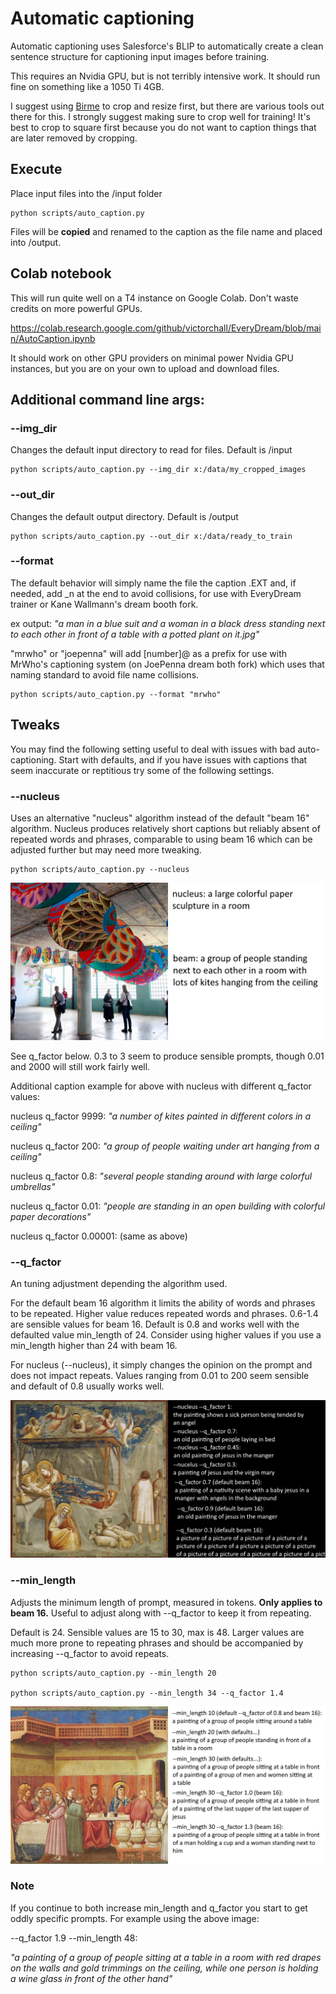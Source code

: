 # Automatic captioning

Automatic captioning uses Salesforce's BLIP to automatically create a clean sentence structure for captioning input images before training.

This requires an Nvidia GPU, but is not terribly intensive work.  It should run fine on something like a 1050 Ti 4GB. 

I suggest using [Birme](https://www.birme.net/?target_width=512&target_height=512&auto_focal=false&image_format=webp&quality_jpeg=95&quality_webp=99) to crop and resize first, but there are various tools out there for this.  I strongly suggest making sure to crop well for training!  It's best to crop to square first because you do not want to caption things that are later removed by cropping.

## Execute

Place input files into the /input folder

    python scripts/auto_caption.py

Files will be **copied** and renamed to the caption as the file name and placed into /output. 

## Colab notebook

This will run quite well on a T4 instance on Google Colab.  Don't waste credits on more powerful GPUs.

https://colab.research.google.com/github/victorchall/EveryDream/blob/main/AutoCaption.ipynb

It should work on other GPU providers on minimal power Nvidia GPU instances, but you are on your own to upload and download files.

## Additional command line args:

### --img_dir

Changes the default input directory to read for files.  Default is /input

    python scripts/auto_caption.py --img_dir x:/data/my_cropped_images

### --out_dir

Changes the default output directory.  Default is /output

    python scripts/auto_caption.py --out_dir x:/data/ready_to_train

### --format

The default behavior will simply name the file the caption .EXT and, if needed, add _n at the end to avoid collisions, for use with EveryDream trainer or Kane Wallmann's dream booth fork. 

ex output: *"a man in a blue suit and a woman in a black dress standing next to each other in front of a table with a potted plant on it.jpg"*

"mrwho" or "joepenna" will add \[number\]@ as a prefix for use with MrWho's captioning system (on JoePenna dream both fork) which uses that naming standard to avoid file name collisions.

    python scripts/auto_caption.py --format "mrwho"

## Tweaks

You may find the following setting useful to deal with issues with bad auto-captioning.  Start with defaults, and if you have issues with captions that seem inaccurate or reptitious try some of the following settings. 

### --nucleus

Uses an alternative "nucleus" algorithm instead of the default "beam 16" algorithm.  Nucleus produces relatively short captions but reliably absent of repeated words and phrases, comparable to using beam 16 which can be adjusted further but may need more tweaking. 


    python scripts/auto_caption.py --nucleus

![Beam vs Nucleus](../demo/beam_vs_nucleus.webp)

See q_factor below. 0.3 to 3 seem to produce sensible prompts, though 0.01 and 2000 will still work fairly well.

Additional caption example for above with nucleus with different q_factor values:

nucleus q_factor 9999: *"a number of kites painted in different colors in a ceiling"*

nucleus q_factor 200: *"a group of people waiting under art hanging from a ceiling"*

nucleus q_factor 0.8: *"several people standing around with large colorful umbrellas"*

nucleus q_factor 0.01: *"people are standing in an open building with colorful paper decorations"*

nucleus q_factor 0.00001: (same as above)

### --q_factor

An tuning adjustment depending the algorithm used. 

For the default beam 16 algorithm it limits the ability of words and phrases to be repeated.  Higher value reduces repeated words and phrases.  0.6-1.4 are sensible values for beam 16.  Default is 0.8 and works well with the defaulted value min_length of 24.  Consider using higher values if you use a min_length higher than 24 with beam 16.

For nucleus (--nucleus), it simply changes the opinion on the prompt and does not impact repeats.  Values ranging from 0.01 to 200 seem sensible and default of 0.8 usually works well.

![Beam vs Nucleus](../demo/beam_vs_nucleus_2.webp)

### --min_length

Adjusts the minimum length of prompt, measured in tokens.  **Only applies to beam 16.**  Useful to adjust along with --q_factor to keep it from repeating.

Default is 24.  Sensible values are 15 to 30, max is 48.  Larger values are much more prone to repeating phrases and should be accompanied by increasing --q_factor to avoid repeats.

    python scripts/auto_caption.py --min_length 20

    python scripts/auto_caption.py --min_length 34 --q_factor 1.4

![Q vs Min for beam](../demo/beam_min_vs_q.webp)

### Note

If you continue to both increase min_length and q_factor you start to get oddly specific prompts. For example using the above image:

--q_factor 1.9  --min_length 48: 

*"a painting of a group of people sitting at a table in a room with red drapes on the walls and gold trimmings on the ceiling, while one person is holding a wine glass in front of the other hand"*